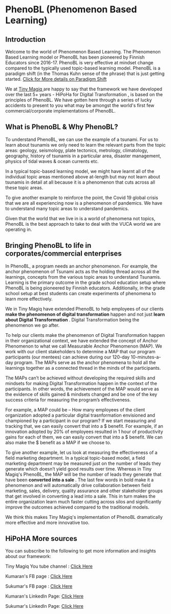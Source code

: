 # PhenoBL (Phenomenon Based Learning)

## Introduction

Welcome to the world of Phenomenon Based Learning. The Phenomenon Based Learning model or PhenoBL has been pioneered by Finnish Educators since 2016-17. PhenoBL is very effective at mindset change compared to the typically used topic-based learning model. PhenoBL is a paradigm shift (in the Thomas Kuhn sense of the phrase) that is just getting started. <a href="https://en.wikipedia.org/wiki/Paradigm_shift"> Click for More details on Paradigm Shift </a>
 
We at <a href="https://tinymagiq.com"> Tiny Magiq </a> are happy to say that the framework we have developed over the last 5+ years -  HiPoHa for Digital Transformation , is based on the principles of PhenoBL. We have gotten here through a series of lucky accidents to present to you what may be amongst the world's first few commercial/corporate implementations of PhenoBL. 

## What is PhenoBL & Why PhenoBL? 
To understand PhenoBL, we can use the example of a tsunami. For us to learn about tsunamis we only need to learn the relevant parts from the topic areas: geology, seismology, plate tectonics, metrology, climatology, geography, history of tsunamis in a particular area, disaster management, physics of tidal waves & ocean currents etc. 

In a typical topic-based learning model, we might have learnt all of the individual topic areas mentioned above at-length but may not learn about tsunamis in detail at all because it is a phenomenon that cuts across all these topic areas. 

To give another example to reinforce the point, the Covid 19 global crisis that we are all experiencing now is a phenomenon of pandemics. We have to understand many topic areas to understand pandemics. 

Given that the world that we live in is a world of phenomena not topics, PhenoBL is the best approach to take to deal with the VUCA world we are operating in.

## Bringing PhenoBL to life in corporates/commercial enterprises 

In PhenoBL, a program needs an anchor phenomenon. For example, the anchor phenomenon of Tsunami acts as the holding thread across all the learnings, concepts from the various topic areas to understand Tsunamis. Learning is the primary outcome in the grade school education setup where PhenoBL is being pioneered by Finnish educators. Additionally, in the grade school setup at best students can create experiments of phenomena to learn more effectively. 

We in Tiny Magiq have extended PhenoBL to help employees of our clients <b> make the phenomenon of digital transformation </b> happen and not just <b> learn about Digital Transformation </b>. Digital Transformation being the phenomenon we go after. 

To help our clients make the phenomenon of Digital Transformation happen in their organizational context, we have extended the concept of Anchor Phenomenon to what we call Measurable Anchor Phenomenon (MAP). We work with our client stakeholders to determine a MAP that our program participants (our mentees) can achieve during our 120-day 10-minutes-a-day program.  The MAPs serve as the anchor phenomena to hold all the learnings together as a connected thread in the minds of the participants. 

The MAPs can’t be achieved without developing the required skills and mindsets for making Digital Transformation happen in the context of the participants. In other words, the achievement of the MAP would serve as the evidence of skills gained & mindsets changed and be one of the key success criteria for measuring the program’s effectiveness.  

For example, a MAP could be – How many employees of the client organization adopted a particular digital trasnformation envisioned and championed by a participant in our program? If we start measuring and tracking that, we can easily convert that into a $ benefit. For example, if an innovation adopted by 20% of employees resulted in 1 hour of productivity gains for each of them, we can easily convert that into a $ benefit. We can also make the $ benefit as a MAP if we choose to. 

To give another example, let us look at measuring the effectiveness of a field marketing department. In a typical topic-based model, a field marketing department may be measured just on the number of leads they generate which doesn’t yield good results over time. Whereas in Tiny Magiq's PhenoBL, the MAP will be the number of leads they generate that have been <b> converted into a sale </b>.  The last few words in bold make it a phenomenon and will automatically drive collaboration between field marketing, sales, delivery, quality assurance and other stakeholder groups that get involved in converting a lead into a sale. This in turn makes the entire organization learn much faster cutting across silos and significantly improve the outcomes achieved compared to the traditional models. 

We think this makes Tiny Magiq's implementation of PhenoBL dramatically more effective and more innovative too.  


## HiPoHA More sources
You can subscribe to the following to get more information and insights about our framework: 

Tiny Magiq You tube channel : <a href="https://www.youtube.com/c/TinyMagiq"> Click Here </a>

Kumaran's FB page : <a href="https://touch.facebook.com/kums72"> Click Here </a>

Sukumar's FB page : <a href="https://touch.facebook.com/sukumar"> Click Here </a>

Kumaran's LinkedIn Page:  <a href="https://in.linkedin.com/in/akumaran"> Click Here </a>

Sukumar's LinkedIn Page: <a href="https://in.linkedin.com/in/rajagopalsukumar"> Click Here </a>

